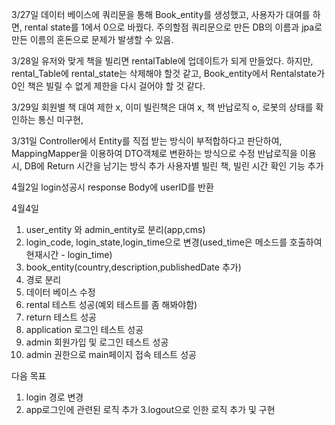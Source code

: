 3/27일
데이터 베이스에 쿼리문을 통해 Book_entity를 생성했고, 사용자가 대여를 하면, rental state를 1에서 0으로 바꿨다.
주의할점 쿼리문으로 만든 DB의 이름과 jpa로 만든 이름의 혼돈으로 문제가 발생할 수 있음.

3/28일
유저와 맞게 책을 빌리면 rentalTable에 업데이트가 되게 만들었다.
하지만, rental_Table에 rental_state는 삭제해야 할것 같고,
Book_entity에서 Rentalstate가 0인 책은 빌릴 수 없게 제한을 다시 걸어야 할 것 같다.

3/29일
회원별 책 대여 제한 x, 이미 빌린책은 대여 x, 책 반납로직 o, 로봇의 상태를 확인하는 통신 미구현,

3/31일
Controller에서 Entity를 직접 받는 방식이 부적합하다고 판단하여, MappingMapper을 이용하여 DTO객체로 변환하는 방식으로 수정
반납로직을 이용시, DB에 Return 시간을 남기는 방식 추가
사용자별 빌린 책, 빌린 시간 확인 기능 추가

4월2일
login성공시 response Body에 userID를 반환

4월4일
1. user_entity 와 admin_entity로 분리(app,cms)
2. login_code, login_state,login_time으로 변경(used_time은 메소드를 호출하여 현재시간 - login_time)
3. book_entity(country,description,publishedDate 추가)
4. 경로 분리
5. 데이터 베이스 수정
5. rental 테스트 성공(예외 테스트를 좀 해봐야함)
6. return 테스트 성공
7. application 로그인 테스트 성공
8. admin 회원가입 및 로그인 테스트 성공
9. admin 권한으로 main페이지 접속 테스트 성공

다음 목표
1. login 경로 변경
2. app로그인에 관련된 로직 추가
3.logout으로 인한 로직 추가 및 구현
